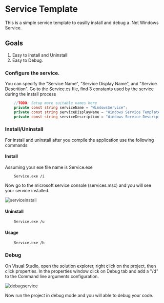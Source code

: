 # Service Template
This is a simple service template to easilly install and debug a .Net Windows Service.

## Goals
 1. Easy to install and Uninstall
 2. Easy to Debug.

### Configure the service.
You can specify the "Service Name", "Service Display Name", and "Service Descrition".
Go to the Service.cs file, find 3 constants used by the service during the install process

```csharp
	//TODO: Setup more suitable names here
	private const string serviceName = "WindowsService";
	private const string serviceDisplayName = "Windows Service Template";
	private const string serviceDescription = "Windows Service Description";
```
 
### Install/Uninstall
 
For install and uninstall after you compile the application use the following commands
 
#### Install
Assuming your exe file name is Service.exe
```
 	Service.exe /i
```

Now go to the microsoft service console (services.msc) and you will see your service installed.

![serviceinstall](https://cloud.githubusercontent.com/assets/450246/10711782/b64790e8-7a54-11e5-9118-a9fbc1f8dbfd.png)

#### Uninstall
```
 	Service.exe /u
```
#### Usage
```
 	Service.exe /h
```
### Debug
On Visual Studio, open the solution explorer, right click on the project, then click properties.
In the properties window click on Debug tab and add a "/d" to the Command line arguments configuration.

![debugservice](https://cloud.githubusercontent.com/assets/450246/10711776/a2e326b6-7a54-11e5-99ef-c91f2b0450d5.png)

Now run the project in debug mode and you will able to debug your code.

